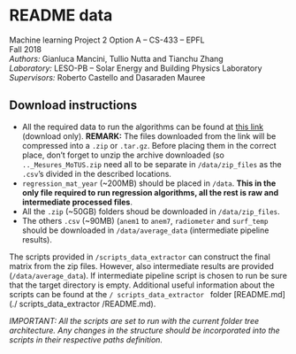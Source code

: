 #  README data

Machine learning Project 2 Option A – CS-433 – EPFL<br>
Fall 2018<br>
*Authors:* Gianluca Mancini, Tullio Nutta and Tianchu Zhang<br>
*Laboratory:* LESO-PB – Solar Energy and Building Physics Laboratory<br>
*Supervisors:* Roberto Castello and Dasaraden Mauree

## Download instructions

- All the required data to run the algorithms can be found at [this link](https://enacshare.epfl.ch/d6GU2cHxX8pti3W7VSkPu) (download only). **REMARK:** The files downloaded from the link will be compressed into a ``.zip`` or ``.tar.gz``. Before placing them in the correct place, don’t forget to unzip the archive downloaded (so ``.._Mesures_MoTUS.zip`` need all to be separate in ``/data/zip_files`` as the ``.csv``’s divided in the described locations. 
- ``regression_mat_year`` (~200MB) should be placed in ``/data``. **This in the only file required to run regression algorithms, all the rest is raw and intermediate processed files**.
- All the ``.zip`` (~50GB) folders shoud be downloaded in ``/data/zip_files``.
- The others ``.csv`` (~90MB) (``anem1`` to ``anem7``, ``radiometer`` and ``surf_temp`` should be downloaded in ``/data/average_data`` (intermediate pipeline results).

The scripts provided in ``/scripts_data_extractor`` can construct the final matrix from the zip files. However, also intermediate results are provided (``/data/average_data``). If intermediate pipeline script is chosen to run be sure that the target directory is empty. Additional useful information about the scripts can be found at the `/ scripts_data_extractor ` folder [README.md](./ scripts_data_extractor /README.md).


*IMPORTANT: All the scripts are set to run with the current folder tree architecture.  Any changes in the structure should be incorporated into the scripts in their respective paths definition.*